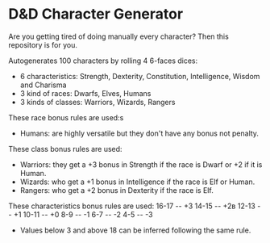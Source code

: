 # D&D Character Generator

Are you getting tired of doing manually every character?
Then this repository is for you.

Autogenerates 100 characters by rolling 4 6-faces dices:
- 6 characteristics: Strength, Dexterity, Constitution, Intelligence, Wisdom and Charisma
- 3 kind of races: Dwarfs, Elves, Humans
- 3 kinds of classes: Warriors, Wizards, Rangers

These race bonus rules are used:s
- Humans: are highly versatile but they don't have any bonus not penalty.

These class bonus rules are used:
- Warriors: they get a +3 bonus in Strength if the race is Dwarf or +2 if it is Human.
- Wizards: who get a +1 bonus in Intelligence if the race is Elf or Human.
- Rangers: who get a +2 bonus in Dexterity if the race is Elf.

These characteristics bonus rules are used:
16-17 -- +3
14-15 -- +2в
12-13 -- +1
10-11 -- +0
8-9 -- -1
6-7 -- -2
4-5 -- -3
* Values below 3 and above 18 can be inferred following the same rule.
